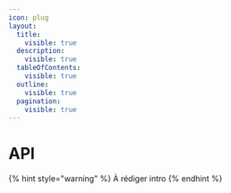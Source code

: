 ```yaml
---
icon: plug
layout:
  title:
    visible: true
  description:
    visible: true
  tableOfContents:
    visible: true
  outline:
    visible: true
  pagination:
    visible: true
---
```


# API

{% hint style="warning" %}
À rédiger intro
{% endhint %}

